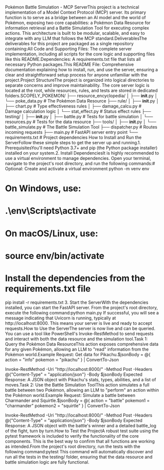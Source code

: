 Pokémon Battle Simulation - MCP ServerThis project is a technical implementation of a Model Context Protocol (MCP) server. Its primary function is to serve as a bridge between an AI model and the world of Pokémon, exposing two core capabilities: a Pokémon Data Resource for information retrieval and a Battle Simulation Tool for executing complex actions. This architecture is built to be modular, scalable, and easy to integrate with any LLM that follows the MCP standard.DeliverablesThe deliverables for this project are packaged as a single repository containing:All Code and Supporting Files: The complete server implementation, including all scripts for the core logic and supporting files like this README.Dependencies: A requirements.txt file that lists all necessary Python packages.This README File: Comprehensive documentation explaining how to install, run, and use the server, ensuring a clear and straightforward setup process for anyone unfamiliar with the project.Project StructureThe project is organized into logical directories to separate concerns and improve maintainability. The core server logic is located at the root, while resources, rules, and tests are stored in dedicated folders.SCOPELY_POKEMON/
├── resource_encyclopedia/
│   ├── __init__.py
│   └── poke_data.py            # The Pokémon Data Resource
├── rule/
│   ├── __init__.py
│   ├── chart.py                # Type effectiveness rules
│   ├── damage_calcu.py         # Damage calculation logic
│   └── stat_effect.py          # Status effect rules
├── testing/
│   ├── __init__.py
│   ├── battle.py               # Tests for battle simulation
│   └── resources.py            # Tests for the data resource
├── tools/
│   ├── __init__.py
│   └── battle_simulate.py      # The Battle Simulation Tool
├── dispatcher.py               # Routes incoming requests
├── main.py                     # FastAPI server entry point
└── requirements.txt            # Project dependencies
How to Install and Run the ServerFollow these simple steps to get the server up and running.1. PrerequisitesYou'll need Python 3.7+ and pip (the Python package installer) installed on your system.2. Install DependenciesIt is highly recommended to use a virtual environment to manage dependencies. Open your terminal, navigate to the project's root directory, and run the following commands:# Optional: Create and activate a virtual environment
python -m venv env

# On Windows, use:
# .\env\Scripts\activate
# On macOS/Linux, use:
# source env/bin/activate

# Install the dependencies from the requirements.txt file
pip install -r requirements.txt
3. Start the ServerWith the dependencies installed, you can start the FastAPI server. From the project's root directory, execute the following command:python main.py
If successful, you will see a message indicating that Uvicorn is running, typically at http://localhost:8000. This means your server is live and ready to accept requests.How to Use the ServerThe server is now live and can be queried. You can use a tool like PowerShell's Invoke-RestMethod to send requests and interact with both the data resource and the simulation tool.Task 1: Query the Pokémon Data ResourceThis action exposes comprehensive data for any given Pokémon, allowing an LLM to "read" information from the Pokémon world.Example Request: Get data for Pikachu.$jsonBody = @{
    action = "info"
    pokemon = "pikachu"
} | ConvertTo-Json

Invoke-RestMethod -Uri "http://localhost:8000/" -Method Post -Headers @{"Content-Type" = "application/json"} -Body $jsonBody
Expected Response: A JSON object with Pikachu's stats, types, abilities, and a list of moves.Task 2: Use the Battle Simulation ToolThis action simulates a full battle between two Pokémon, allowing an LLM to "perform" an action within the Pokémon world.Example Request: Simulate a battle between Charmander and Squirtle.$jsonBody = @{
    action = "battle"
    pokemon1 = "charmander"
    pokemon2 = "squirtle"
} | ConvertTo-Json

Invoke-RestMethod -Uri "http://localhost:8000/" -Method Post -Headers @{"Content-Type" = "application/json"} -Body $jsonBody
Expected Response: A JSON object with the battle's winner and a detailed battle_log of the fight, turn by turn.How to Test the ProjectA robust test suite using the pytest framework is included to verify the functionality of the core components. This is the best way to confirm that all functions are working as intended.From the project's root directory, run the tests with the following command:pytest
This command will automatically discover and run all the tests in the testing/ folder, ensuring that the data resource and battle simulation logic are fully functional.
